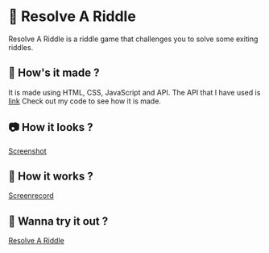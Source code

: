 # 🙌 Resolve A Riddle
Resolve A Riddle is a riddle game that challenges you to solve some exiting riddles.

## 🎨 How's it made ?
It is made using HTML, CSS, JavaScript and API. 
The API that I have used is [link](https://riddles-api.vercel.app)
Check out my code to see how it is made.

## 📷 How it looks ?
[Screenshot ](https://github.com/anjaliB1/Resolve-A-Riddle/assets/130470021/a0f0c5c3-82fa-444c-8f74-7d89550c53aa)

## 🎥 How it works ?
[Screenrecord ](https://github.com/anjaliB1/Resolve-A-Riddle/assets/130470021/ac7cdf22-de1b-4f92-8144-aa181390ef74)

## 👀 Wanna try it out ?
[Resolve A Riddle](https://anjalib1.github.io/Resolve-A-Riddle/)
